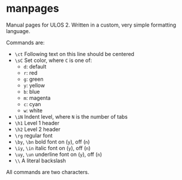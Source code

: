 # manpages

Manual pages for ULOS 2.  Written in a custom, very simple formatting language.

Commands are:
- `\ct` Following text on this line should be centered
- `\sC` Set color, where `C` is one of:
  - `d`: default
  - `r`: red
  - `g`: green
  - `y`: yellow
  - `b`: blue
  - `m`: magenta
  - `c`: cyan
  - `w`: white
- `\iN` Indent level, where `N` is the number of tabs
- `\h1` Level 1 header
- `\h2` Level 2 header
- `\rg` regular font
- `\by`, `\bn` bold font on (`y`), off (`n`)
- `\iy`, `\in` italic font on (`y`), off (`n`)
- `\uy`, `\un` underline font on (`y`), off (`n`)
- `\\` A literal backslash

All commands are two characters.
